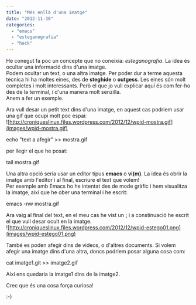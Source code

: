 ```yaml
---
title: "Més enllà d'una imatge"
date: "2012-11-30"
categories: 
  - "emacs"
  - "esteganografia"
  - "hack"
---
```


He conegut fa poc un concepte que no coneixia: _esteganografia_. La idea és ocultar una informació dins d'una imatge.  
Podem ocultar un text, o una altra imatge. Per poder dur a terme aquesta tècnica hi ha moltes eines, des de **steghide** o **outgess**. Les eines són molt completes i molt interessants. Però el que jo vull explicar aquí és com fer-ho des de la terminal, i d'una manera molt senzilla.  
Anem a fer un exemple.  

Ara vull desar un petit text dins d'una imatge, en aquest cas podriem usar una gif que ocupi molt poc espai:  
![http://croniqueslinux.files.wordpress.com/2012/12/wpid-mostra.gif](images/wpid-mostra.gif)  

echo "text a afegir" >> mostra.gif

per llegir el que he posat:

tail mostra.gif

Una altra opció seria usar un editor tipus **emacs** o **vi(m)**. La idea és obrir la imatge amb l'editor i al final, escriure el text que volem!  
Per exemple amb Emacs ho he intentat des de mode gràfic i hem visualitza la imatge, així que he ober una terminal i he escrit:

emacs -nw mostra.gif

Ara vaig al final del text, en el meu cas he vist un **;** i a constinuació he escrit el que vull desar ocult en la imatge.  
![http://croniqueslinux.files.wordpress.com/2012/12/wpid-estego01.png](images/wpid-estego01.png)  

També es poden afegir dins de videos, o d'altres documents. Si volem afegir una imatge dins d'una altra, doncs podriem posar alguna cosa com:

cat imatge1.git >> imatge2.gif

Així ens quedaria la imatge1 dins de la imatge2.

Crec que és una cosa força curiosa!

:-)
